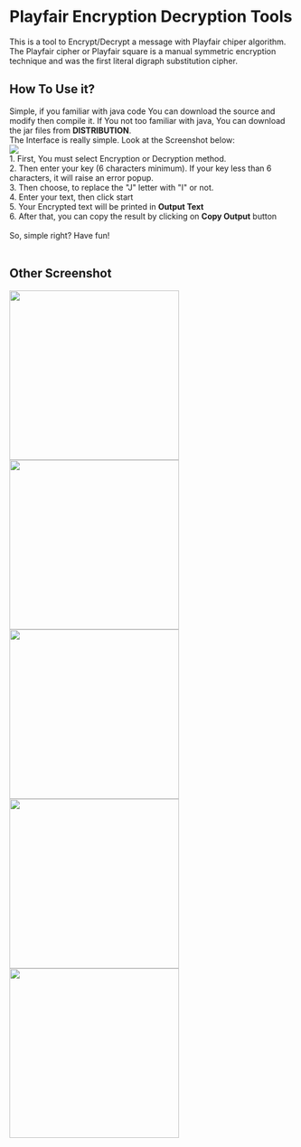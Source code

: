 # Playfair Encryption Decryption Tools
This is a tool to Encrypt/Decrypt a message with Playfair chiper algorithm. The Playfair cipher or Playfair square is a manual symmetric encryption technique and was the first literal digraph substitution cipher.

<h2>How To Use it?</h2>
Simple, if you familiar with java code You can download the source and modify then compile it. If You not too familiar with java, You can download the jar files from <strong>DISTRIBUTION</strong>.<br/>
The Interface is really simple. Look at the Screenshot below:<br/>
<img src="http://cdn.unydevelopernetwork.com/mil-system/playfait/snap_25.png"/><br/>
1. First, You must select Encryption or Decryption method.<br/>
2. Then enter your key (6 characters minimum). If your key less than 6 characters, it will raise an error popup.<br/>
3. Then choose, to replace the "J" letter with "I" or not.<br/>
4. Enter your text, then click start<br/>
5. Your Encrypted text will be printed in <strong>Output Text</strong><br/>
6. After that, you can copy the result by clicking on <strong>Copy Output</strong> button<br/>
<br/>
So, simple right? Have fun!<br/>
<br/>
<h2>Other Screenshot</h2>
<img src="http://cdn.unydevelopernetwork.com/mil-system/playfait/snap_25.png" width="300"/>
<img src="http://cdn.unydevelopernetwork.com/mil-system/playfait/snap_26.png" width="300"/>
<img src="http://cdn.unydevelopernetwork.com/mil-system/playfait/snap_27.png" width="300"/>
<img src="http://cdn.unydevelopernetwork.com/mil-system/playfait/snap_28.png" width="300"/>
<img src="http://cdn.unydevelopernetwork.com/mil-system/playfait/snap_29.png" width="300"/>

